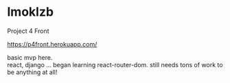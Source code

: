 # lmoklzb
Project 4 Front

https://p4front.herokuapp.com/

basic mvp here.  
react, django ... began learning react-router-dom.
still needs tons of work to be anything at all!
